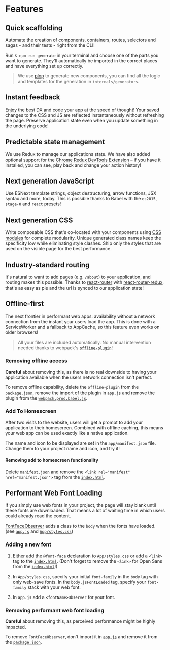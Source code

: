 # Features

## Quick scaffolding

Automate the creation of components, containers, routes, selectors and sagas - and their tests - right from the CLI!

Run `$ npm run generate` in your terminal and choose one of the parts you want to generate. They'll automatically be imported in the correct places and have everything set up correctly.

> We use [plop] to generate new components, you can find all the logic and templates for the generation in `internals/generators`.

[plop]: https://github.com/amwmedia/plop

## Instant feedback

Enjoy the best DX and code your app at the speed of thought! Your saved changes to the CSS and JS are reflected instantaneously without refreshing the page. Preserve application state even when you update something in the underlying code!

## Predictable state management

We use Redux to manage our applications state. We have also added optional support for the [Chrome Redux DevTools Extension] – if you have it installed, you can see, play back and change your action history!

[Chrome Redux DevTools Extension]: https://chrome.google.com/webstore/detail/redux-devtools/lmhkpmbekcpmknklioeibfkpmmfibljd

## Next generation JavaScript

Use ESNext template strings, object destructuring, arrow functions, JSX syntax and more, today. This is possible thanks to Babel with the `es2015`, `stage-0` and `react` presets!

## Next generation CSS

Write composable CSS that's co-located with your components using [CSS modules] for complete modularity. Unique generated class names keep the specificity low while eliminating style clashes. Ship only the styles that are used on the visible page for the best performance.

[CSS modules]: ../css/css-modules.md

## Industry-standard routing

It's natural to want to add pages (e.g. `/about`) to your application, and routing makes this possible.
Thanks to [react-router] with [react-router-redux], that's as easy as pie and the url is synced to our application state!

[react-router]: https://github.com/reactjs/react-router
[react-router-redux]: https://github.com/reactjs/react-router-redux

## Offline-first

The next frontier in performant web apps: availability without a network connection from the instant your users load the app. This is done with a ServiceWorker and a fallback to AppCache, so this feature even works on older browsers!

> All your files are included automatically. No manual intervention needed thanks to webpack's [`offline-plugin`](https://github.com/NekR/offline-plugin)!

### Removing offline access

**Careful** about removing this, as there is no real downside to having your application available when the users network connection isn't perfect.

To remove offline capability, delete the `offline-plugin` from the [`package.json`](package.json), remove the import of the plugin in [`app.js`](app/js/app.js) and remove the plugin from the [`webpack.prod.babel.js`](webpack/webpack.prod.babel.js).

### Add To Homescreen

After two visits to the website, users will get a prompt to add your application to their homescreen. Combined with offline caching, this means your web app can be used exactly like a native application.

The name and icon to be displayed are set in the `app/manifest.json` file. Change them to your project name and icon, and try it!

#### Removing add to homescreen functionality

Delete [`manifest.json`](app/manifest.json) and remove the `<link rel="manifest" href="manifest.json">` tag from the [`index.html`](../../app/index.html).

## Performant Web Font Loading

If you simply use web fonts in your project, the page will stay blank until these fonts are downloaded. That means a lot of waiting time in which users could already read the content.

[FontFaceObserver](https://github.com/bramstein/fontfaceobserver) adds a class to the `body` when the fonts have loaded. (see [`app.js`](../../app/app.js#L29-L39) and [`App/styles.css`](../../app/containers/App/styles.css))

### Adding a new font

1. Either add the `@font-face` declaration to `App/styles.css` or add a `<link>` tag to the [`index.html`](app/index.html). (Don't forget to remove the `<link>` for Open Sans from the [`index.html`](app/index.html)!)

2. In `App/styles.css`, specify your initial `font-family` in the `body` tag with only web-save fonts. In the `body.jsFontLoaded` tag, specify your `font-family` stack with your web font.

3. In `app.js` add a `<fontName>Observer` for your font.

### Removing performant web font loading

**Careful** about removing this, as perceived performance might be highly impacted.

To remove `FontFaceObserver`, don't import it in [`app.js`](app/js/app.js) and remove it from the [`package.json`](package.json).
